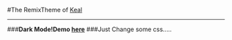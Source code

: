 #The RemixTheme of [Keal]("https://github.com/yuche/hexo-theme-kael" "github")
____
###**Dark Mode!Demo [here]("blog.qvq.moe" "MuBlog")**
###Just Change some css.....
